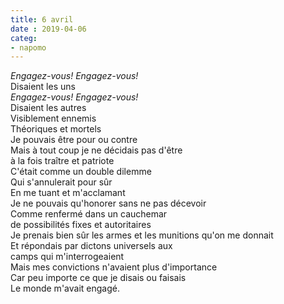 ```yaml
---
title: 6 avril
date : 2019-04-06
categ:
- napomo
---
```


_Engagez-vous! Engagez-vous!_\
Disaient les uns\
_Engagez-vous! Engagez-vous!_\
Disaient les autres\
Visiblement ennemis\
Théoriques et mortels\
Je pouvais être pour ou contre\
Mais à tout coup je ne décidais pas d'être\
à la fois traître et patriote\
C'était comme un double dilemme\
Qui s'annulerait pour sûr\
En me tuant et m'acclamant\
Je ne pouvais qu'honorer sans ne pas décevoir\
Comme renfermé dans un cauchemar\
de possibilités fixes et autoritaires\
Je prenais bien sûr les armes et les munitions qu'on me donnait\
Et répondais par dictons universels aux\
camps qui m'interrogeaient\
Mais mes convictions n'avaient plus d'importance\
Car peu importe ce que je disais ou faisais\
Le monde m'avait engagé.